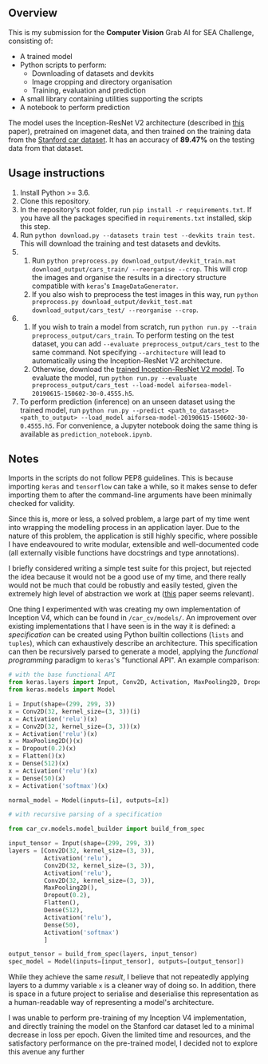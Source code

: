 ## Overview

This is my submission for the **Computer Vision** Grab AI for SEA Challenge, consisting of:

* A trained model
* Python scripts to perform:
	* Downloading of datasets and devkits
	* Image cropping and directory organisation	
	* Training, evaluation and prediction
* A small library containing utilities supporting the scripts
* A notebook to perform prediction

The model uses the Inception-ResNet V2 architecture (described in [this](http://arxiv.org/abs/1602.07261) paper), pretrained on imagenet data, and then trained on the training data from the [Stanford car dataset](https://ai.stanford.edu/~jkrause/cars/car_dataset.html). It has an accuracy of **89.47%** on the testing data from that dataset.

## Usage instructions

1. Install Python >= 3.6.
2. Clone this repository.
3. In the repository's root folder, run `pip install -r requirements.txt`. If you have all the packages specified in `requirements.txt` installed, skip this step.
4. Run `python download.py --datasets train test --devkits train test`. This will download the training and test datasets and devkits.
5. 
    1. Run `python preprocess.py download_output/devkit_train.mat download_output/cars_train/ --reorganise --crop`. This will crop the images and organise the results in a directory structure compatible with `keras`'s `ImageDataGenerator`.
    2. If you also wish to preprocess the test images in this way, run `python preprocess.py download_output/devkit_test.mat download_output/cars_test/ --reorganise --crop`.
6.  
    1. If you wish to train a model from scratch, run `python run.py --train preprocess_output/cars_train`. To perform testing on the test dataset, you can add `--evaluate preprocess_output/cars_test` to the same command. Not specifying `--architecture` will lead to automatically using the Inception-ResNet V2 architecture.
    2. Otherwise, download the [trained Inception-ResNet V2 model](https://github.com/marcuslimdw/aiforsea-2019/releases/download/v1.0/aiforsea-model-20190615-150602-30-0.4555.h5). To evaluate the model, run `python run.py --evaluate preprocess_output/cars_test --load-model aiforsea-model-20190615-150602-30-0.4555.h5`.
7. To perform prediction (inference) on an unseen dataset using the trained model, run `python run.py --predict <path_to_dataset> <path_to_output> --load_model aiforsea-model-20190615-150602-30-0.4555.h5`. For convenience, a Jupyter notebook doing the same thing is available as `prediction_notebook.ipynb`.

## Notes

Imports in the scripts do not follow PEP8 guidelines. This is because importing `keras` and `tensorflow` can take a while, so it makes sense to defer importing them to after the command-line arguments have been minimally checked for validity.

Since this is, more or less, a solved problem, a large part of my time went into wrapping the modelling process in an application layer. Due to the nature of this problem, the application is still highly specific, where possible I have endeavoured to write modular, extensible and well-documented code (all externally visible functions have docstrings and type annotations).

I briefly considered writing a simple test suite for this project, but rejected the idea because it would not be a good use of my time, and there really would not be much that could be robustly and easily tested, given the extremely high level of abstraction we work at ([this](https://ai.google/research/pubs/pub43146) paper seems relevant).

One thing I experimented with was creating my own implementation of Inception V4, which can be found in `/car_cv/models/`. An improvement over existing implementations that I have seen is in the way it is defined: a *specification* can be created using Python builtin collections (`lists` and `tuples`), which can exhaustively describe an architecture. This specification can then be recursively parsed to generate a model, applying the *functional programming* paradigm to `keras`'s "functional API". An example comparison:

```python
# with the base functional API
from keras.layers import Input, Conv2D, Activation, MaxPooling2D, Dropout, Flatten, Dense
from keras.models import Model

i = Input(shape=(299, 299, 3))
x = Conv2D(32, kernel_size=(3, 3))(i)
x = Activation('relu')(x)
x = Conv2D(32, kernel_size=(3, 3))(x)
x = Activation('relu')(x)
x = MaxPooling2D()(x)
x = Dropout(0.2)(x)
x = Flatten()(x)
x = Dense(512)(x)
x = Activation('relu')(x)
x = Dense(50)(x)
x = Activation('softmax')(x)

normal_model = Model(inputs=[i], outputs=[x])

# with recursive parsing of a specification

from car_cv.models.model_builder import build_from_spec

input_tensor = Input(shape=(299, 299, 3))
layers = [Conv2D(32, kernel_size=(3, 3)),
		  Activation('relu'),
		  Conv2D(32, kernel_size=(3, 3)),
		  Activation('relu'),
		  Conv2D(32, kernel_size=(3, 3)),
		  MaxPooling2D(),
		  Dropout(0.2),
		  Flatten(),
		  Dense(512),
		  Activation('relu'),
		  Dense(50),
		  Activation('softmax')
		  ]

output_tensor = build_from_spec(layers, input_tensor)
spec_model = Model(inputs=[input_tensor], outputs=[output_tensor])
```

While they achieve the same *result*, I believe that not repeatedly applying layers to a dummy variable `x` is a cleaner way of doing so. In addition, there is space in a future project to serialise and deserialise this representation as a human-readable way of representing a model's architecture.

I was unable to perform pre-training of my Inception V4 implementation, and directly training the model on the Stanford car dataset led to a minimal decrease in loss per epoch. Given the limited time and resources, and the satisfactory performance on the pre-trained model, I decided not to explore this avenue any further
